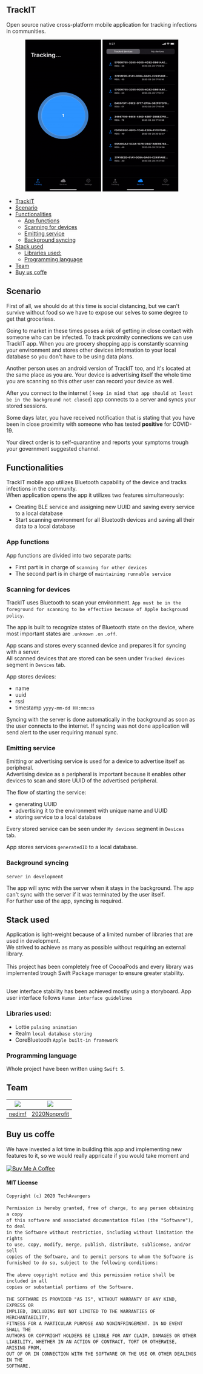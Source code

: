 TrackIT
---
Open source native cross-platform mobile application for tracking infections in communities.

<p align = "center">

<img src="https://github.com/TechAvangers/TrackIT-iOS/blob/master/github/1.gif" width="200" height="400" />
<img src="https://github.com/TechAvangers/TrackIT-iOS/blob/master/github/2.gif" width="200" height="400" />


</p>

- [TrackIT](#trackit)
- [Scenario](#scenario)
- [Functionalities](#functionalities)
  * [App functions](#app-functions)
  * [Scanning for devices](#scanning-for-devices)
  * [Emitting service](#emitting-service)
  * [Background syncing](#background-syncing)
- [Stack used](#stack-used)
  * [Libraries used:](#libraries-used)
  * [Programming language](#programming-language)
- [Team](#team)
- [Buy us coffe](#buy-us-coffe)

## Scenario

First of all, we should do at this time is social distancing, but we can't survive without food so we have to expose our selves to some degree to get that groceriess.

Going to market in these times poses a risk of getting in close contact with someone who can be infected.
To track proximity connections we can use TrackIT app. When you are grocery shopping app is constantly scanning your environment and stores other devices information to your local database so you don't have to be using data plans. 

Another person uses an android version of TrackIT too, and it's located at the same place as you are.
Your device is advertising itself the whole time you are scanning so this other user can record your device as well.

After you connect to the internet ( ```keep in mind that app should at least be in the background not closed```) app connects to a server and syncs your stored sessions.

Some days later, you have received notification that is stating that you have been in close proximity with someone who has tested **positive** for COVID-19.

Your direct order is to self-quarantine and reports your symptoms trough your government suggested channel.



Functionalities
---
TrackIT mobile app utilizes Bluetooth capability of the device and tracks infections in the community. 
<br>
When application opens the app it utilizes two features simultaneously:

- Creating BLE service and assigning new UUID and saving every service to a local database 
- Start scanning environment for all Bluetooth devices and saving all their data to a local database

### <b>App functions</b>

App functions are divided into two separate parts:
- First part is in charge of ``` scanning for other devices ```
- The second part is in charge of ``` maintaining runnable service ```

### Scanning for devices

TrackIT uses Bluetooth to scan your environment. ``` App must be in the foreground for scanning to be effective because of Apple background policy ```.

The app is built to recognize states of Bluetooth state on the device, where most important states are ```.unknown``` ```.on``` ```.off```.

App scans and stores every scanned device and prepares it for syncing with a server.
<br>
All scanned devices that are stored can be seen under ``` Tracked devices ``` segment in ``` Devices ``` tab.

App stores devices:
- name
- uuid
- rssi 
- timestamp ``` yyyy-mm-dd HH:mm:ss ```

Syncing with the server is done automatically in the background as soon as the user connects to the internet. If syncing was not done application will send alert to the user requiring manual sync.

### Emitting service 

Emitting or advertising service is used for a device to advertise itself as peripheral. 
<br>
Advertising device as a peripheral is important because it enables other devices to scan and store UUID of the advertised peripheral.

The flow of starting the service:
- generating UUID
- advertising it to the environment with unique name and UUID
- storing service to a local database

Every stored service can be seen under ``` My devices ``` segment in ```Devices ``` tab.

App stores services ``` generatedID ``` to a local database.

### Background syncing 
```server in development```

The app will sync with the server when it stays in the background. The app can't sync with the server if it was terminated by the user itself.
<br>
For further use of the app, syncing is required.

## Stack used

Application is light-weight because of a limited number of libraries that are used in development. 
<br>
We strived to achieve as many as possible without requiring an external library.
<br><br>
This project has been completely free of CocoaPods and every library was implemented trough Swift Package manager to ensure greater stability.
<br><br>

User interface stability has been achieved mostly using a storyboard.
App user interface follows ``` Human interface guidelines ```

### Libraries used: 
- Lottie ```pulsing animation```
- Realm ```local database storing```
- CoreBluetooth ```Apple built-in framework ```

### Programming language

Whole project have been written using ```Swift 5```.

## Team

![](https://avatars1.githubusercontent.com/u/24845593?s=150&v=4)    |   ![](https://avatars3.githubusercontent.com/u/55641247?s=150&v=4)
:-------------------------:|:-------------------------:
[nedimf](https://github.com/nedimf) | [2020Nonprofit](https://github.com/2020Nonprofit)

## Buy us coffe

We have invested a lot time in building this app and implementing new features to it, so we would really appricate if you would take moment and
<br><br>
<a href="https://www.buymeacoffee.com/nedimf" target="_blank"><img src="https://cdn.buymeacoffee.com/buttons/default-blue.png" alt="Buy Me A Coffee" width="150" height="30" ></a>

#### MIT License
```
Copyright (c) 2020 TechAvangers

Permission is hereby granted, free of charge, to any person obtaining a copy
of this software and associated documentation files (the "Software"), to deal
in the Software without restriction, including without limitation the rights
to use, copy, modify, merge, publish, distribute, sublicense, and/or sell
copies of the Software, and to permit persons to whom the Software is
furnished to do so, subject to the following conditions:

The above copyright notice and this permission notice shall be included in all
copies or substantial portions of the Software.

THE SOFTWARE IS PROVIDED "AS IS", WITHOUT WARRANTY OF ANY KIND, EXPRESS OR
IMPLIED, INCLUDING BUT NOT LIMITED TO THE WARRANTIES OF MERCHANTABILITY,
FITNESS FOR A PARTICULAR PURPOSE AND NONINFRINGEMENT. IN NO EVENT SHALL THE
AUTHORS OR COPYRIGHT HOLDERS BE LIABLE FOR ANY CLAIM, DAMAGES OR OTHER
LIABILITY, WHETHER IN AN ACTION OF CONTRACT, TORT OR OTHERWISE, ARISING FROM,
OUT OF OR IN CONNECTION WITH THE SOFTWARE OR THE USE OR OTHER DEALINGS IN THE
SOFTWARE.
```
